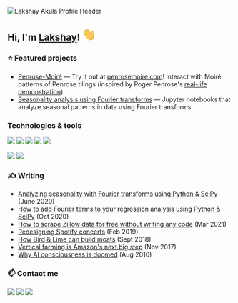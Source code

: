 ![Lakshay Akula Profile Header](https://user-images.githubusercontent.com/12615164/119376177-aa61a700-bc89-11eb-9792-64701bd8c86a.gif)

## Hi, I'm [Lakshay](https://myinitialsare.la/)! <img src="https://raw.githubusercontent.com/Kommandat/Kommandat/master/wave.gif" width="30px">

### ⭐ Featured projects 
- [Penrose-Moiré](https://github.com/Kommandat/penrose-moire) — Try it out at [penrosemoire.com](https://www.penrosemoire.com/)! Interact with Moiré patterns of Penrose tilings (inspired by Roger Penrose's [real-life demonstration](https://youtu.be/cvWF_Q5-Kt8))
- [Seasonality analysis using Fourier transforms](https://github.com/Kommandat/seasonality-fourier-analysis) — Jupyter notebooks that analyze seasonal patterns in data using Fourier transforms

### Technologies & tools
![](https://img.shields.io/badge/Code-Python-informational?style=flat&logo=python&logoColor=white&color=2bbc8a)
![](https://img.shields.io/badge/Code-Javascript-informational?style=flat&logo=javascript&logoColor=white&color=2bbc8a)
![](https://img.shields.io/badge/Code-React-informational?style=flat&logo=react&logoColor=white&color=2bbc8a)
![](https://img.shields.io/badge/Code-Ruby-informational?style=flat&logo=ruby&logoColor=white&color=2bbc8a)
![](https://img.shields.io/badge/Code-GraphQL-informational?style=flat&logo=graphql&logoColor=white&color=2bbc8a)

![](https://img.shields.io/badge/Tools-PostgreSQL-informational?style=flat&logo=postgresql&logoColor=white&color=2bbc8a)
![](https://img.shields.io/badge/Tools-Snowflake-informational?style=flat&logo=snowflake&logoColor=white&color=2bbc8a)

### ✍️ Writing
- [Analyzing seasonality with Fourier transforms using Python & SciPy](https://towardsdatascience.com/how-to-add-fourier-terms-to-your-regression-seasonality-analysis-using-python-scipy-99a94d3ae51) (June 2020)
- [How to add Fourier terms to your regression analysis using Python & SciPy](https://towardsdatascience.com/analyzing-seasonality-with-fourier-transforms-using-python-scipy-bb46945a23d3) (Oct 2020)
- [How to scrape Zillow data for free without writing any code](https://medium.com/fortune-for-future/how-to-scrape-zillow-data-for-free-without-writing-any-code-be2ac698e604) (Mar 2021)
- [Redesigning Spotify concerts](https://medium.com/swlh/redesigning-spotify-concerts-c6fc66774379) (Feb 2019)
- [How Bird & Lime can build moats](https://blog.usejournal.com/how-bird-lime-can-build-moats-17438816abbf) (Sept 2018)
- [Vertical farming is Amazon's next big step](https://blog.usejournal.com/vertical-farming-is-amazons-next-bold-step-d3cc9b3292d1) (Nov 2017)
- [Why AI consciousness is doomed](https://medium.com/@lakshayakula/why-ai-consciousness-is-doomed-4e1fec659b38) (Aug 2016)

### 📫  Contact me

<img href="https://www.linkedin.com/in/lakula/" src="https://img.shields.io/badge/LinkedIn-0077B5?style=for-the-badge&logo=linkedin&logoColor=white">  <img href="https://medium.com/@lakshayakula" src="https://img.shields.io/badge/Medium-12100E?style=for-the-badge&logo=medium&logoColor=white">   <img href="https://twitter.com/lakshay_acoola" src="https://img.shields.io/badge/Twitter-0077B5?style=for-the-badge&logo=twitter&logoColor=white">

<!--
**Kommandat/Kommandat** is a ✨ _special_ ✨ repository because its `README.md` (this file) appears on your GitHub profile.

Here are some ideas to get you started:

- 🔭 I’m currently working on ...
- 🌱 I’m currently learning ...
- 👯 I’m looking to collaborate on ...
- 🤔 I’m looking for help with ...
- 💬 Ask me about ...
- 📫 How to reach me: ...
- 😄 Pronouns: ...
- ⚡ Fun fact: ...
-->
